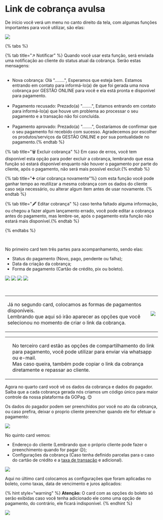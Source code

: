 # Link de cobrança avulsa

De início você verá um menu no canto direito da tela, com algumas funções importantes para você utilizar, são elas:<br>

![](/assets/prints/criar_cobranca_menu_cabecalho.png)

{% tabs %}

{% tab title="↗️ Notificar" %} Quando você usar esta função, será enviada uma notificação ao cliente do status atual da cobrança. Serão estas mensagens: <br><br>
- Nova cobrança: Olá "........", Esperamos que esteja bem. Estamos entrando em contato para informá-lo(a) de que foi gerada uma nova cobrança por GESTÃO ONLINE para você e ela está pronta e disponível para pagamento.<br><br>
- Pagamento recusado: Prezado(a) "........", Estamos entrando em contato para informá-lo(a) que houve um problema ao processar o seu pagamento e a transação não foi concluída.<br><br>
- Pagamento aprovado: Prezado(a) "........", Gostaríamos de confirmar que o seu pagamento foi recebido com sucesso. Agradecemos por escolher os produtos/serviços da GESTÃO ONLINE e por sua pontualidade no pagamento.{% endtab %}

{% tab title="🗑️ Excluir cobrança" %} Em caso de erros, você tem disponível esta opção para poder excluir a cobrança, lembrando que essa função só estará disponível enquanto não houver o pagamento por parte do cliente, após o pagamento, não será mais possível excluir.{% endtab %}

{% tab title="➕ criar cobrança novamente"%} com esta função você pode ganhar tempo ao reutilizar a mesma cobrança com os dados do cliente caso seja necessário, ou alterar algum item antes de usar novamente. {% endtab %}

{% tab title="🖋️ Editar cobrança" %} caso tenha faltado alguma informação, ou chegou a fazer algum lançamento errado, você pode editar a cobrança antes do pagamento, mas lembre-se, após o pagamento esta função não estará mais disponível.{% endtab %}

{% endtabs %}

<br>

No primeiro card tem três partes para acompanhamento, sendo elas:
- Status do pagamento (Novo, pago, pendente ou falha);
- Data da criação da cobrança;
- Forma de pagamento (Cartão de crédito, pix ou boleto).

![](/assets/prints/status_pgto_novo.png)
![](/assets/prints/status_pgto_pago.png)
![](/assets/prints/status_pgto_pendente.png)
![](/assets/prints/status_pgto_falha.png)
<!-- ![criar_cobranca_card_1](/assets/prints/criar_cobranca_card_1.gif) -->
<br>

|                                                                                                                                                                                      |   |
|--------------------------------------------------------------------------------------------------------------------------------------------------------------------------------------| - |
|<p>Já no segundo card, colocamos as formas de pagamentos disponíveis.<br>Lembrando que aqui só irão aparecer as opções que você selecionou no momento de criar o link da cobrança.</p>| ![](/assets/prints/criar_cobranca_card_2.png)|


|                                                                                |                                                   |
|--------------------------------------------------------------------------------|---------------------------------------------------|
|<img src="/assets/prints/criar_cobranca_card_3.png" alt="" data-size="original">|<p>No terceiro card estão as opções de compartilhamento do link para pagamento, você pode utilizar para enviar via whatsapp ou e-mail.<br>Mas caso queira, também pode copiar o link da cobrança diretamente e repassar ao cliente.</p>|

Agora no quarto card você vê os dados da cobrança e dados do pagador. Saiba que a cada cobrança gerada nós criamos um código único para maior controle da nossa plataforma da GOPag. 😊

Os dados do pagador podem ser preenchidos por você no ato da cobrança, ou caso prefira, deixar o proprio cliente preencher quando ele for efetuar o pagamento:

![](/assets/prints/criar_cobranca_card_4.png)

No quinto card vemos:

- Endereço do cliente (Lembrando que o próprio cliente pode fazer o preenchimento quando for pagar 😉);
- Configurações da cobrança (Caso tenha definido parcelas para o caso do cartão de crédito e a [taxa de transação](https://docs.gopag.com.br/simular_venda) e adicional).

![](/assets/prints/criar_cobranca_card_5.png)

Aqui no último card colocamos as configurações que foram aplicadas no boleto, como taxas, data de vencimento e juros aplicados:


 {% hint style="warning" %}
**Atenção:**  O card com as opções do boleto só serão exibidas caso você tenha adicionado ele como uma opção de pagamento, do contrário, ele ficará indisponível.
{% endhint %}

![](/assets/prints/criar_cobranca_card_6.png)
